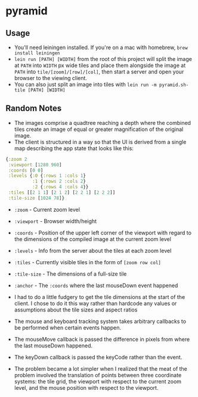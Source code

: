 # pyramid

## Usage

- You'll need leiningen installed. If you're on a mac with homebrew, `brew install leiningen`
- `lein run [PATH] [WIDTH]` from the root of this project will split the image at `PATH` into `WIDTH` px wide tiles and place them alongside the image at `PATH` into `tile/[zoom]/[row]/[col]`, then start a server and open your browser to the viewing client.
- You can also just split an image into tiles with `lein run -m pyramid.sh-tile [PATH] [WIDTH]`

## Random Notes

- The images comprise a quadtree reaching a depth where the combined tiles create an image of equal or greater magnification of the original image.
- The client is structured in a way so that the UI is derived from a single map describing the app state that looks like this:

```clojure
{:zoom 2 
 :viewport [1280 960]
 :coords [0 0]
 :levels {:0 {:rows 1 :cols 1}
          :1 {:rows 2 :cols 2}
          :2 {:rows 4 :cols 4}}
 :tiles [[2 1 1] [2 1 2] [2 2 1] [2 2 2]]
 :tile-size [1024 78]}
```

- `:zoom` - Current zoom level
- `:viewport` - Browser width/height
- `:coords` - Position of the upper left corner of the viewport with regard to the dimensions of the compiled image at the current zoom level
- `:levels` - Info from the server about the tiles at each zoom level
- `:tiles` - Currently visible tiles in the form of `[zoom row col]`
- `:tile-size` - The dimensions of a full-size tile
- `:anchor` - The `:coords` where the last mouseDown event happened

- I had to do a little fudgery to get the tile dimensions at the start of the client. I chose to do it this way rather than hardcode any values or assumptions about the tile sizes and aspect ratios
- The mouse and keyboard tracking system takes arbitrary callbacks to be performed when certain events happen. 
- The mouseMove callback is passed the difference in pixels from where the last mouseDown happened.
- The keyDown callback is passed the keyCode rather than the event. 

- The problem became a lot simpler when I realized that the meat of the problem involved the translation of points between three coordinate systems: the tile grid, the viewport with respect to the current zoom level, and the mouse position with respect to the viewport.
